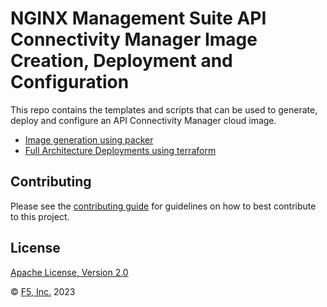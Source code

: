 # NGINX Management Suite API Connectivity Manager Image Creation, Deployment and Configuration

This repo contains the templates and scripts that can be used to generate, deploy and configure an API Connectivity Manager cloud image.

- [Image generation using packer](packer/README.md)
- [Full Architecture Deployments using terraform](terraform/README.md)

## Contributing

Please see the [contributing guide](https://github.com/nginxinc/nms-iac/blob/main/CONTRIBUTING.md) for guidelines on how to best contribute to this project.

## License

[Apache License, Version 2.0](https://github.com/nginxinc/nms-iac/blob/main/LICENSE)

&copy; [F5, Inc.](https://www.f5.com/) 2023
